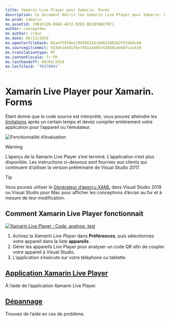 ```yaml
---
title: Xamarin Live Player pour Xamarin. Forms
description: Ce document décrit les Xamarin Live Player pour Xamarin. Forms, décrivant l’installation, l’application Xamarin Live Player, les exemples à utiliser avec Xamarin Live Player, les limitations et le dépannage.
ms.prod: xamarin
ms.assetid: 19B1F126-866E-4672-92D2-BE2B70ACF0F1
author: conceptdev
ms.author: crdun
ms.date: 06/13/2019
ms.openlocfilehash: 02a4f5970e1c94385316c80b53d8262f47db6c60
ms.sourcegitcommit: 933de144d1fbe7d412e49b743839cae4bfcac439
ms.translationtype: MT
ms.contentlocale: fr-FR
ms.lasthandoff: 09/04/2019
ms.locfileid: "70278841"
---
```

# <a name="xamarin-live-player-for-xamarinforms"></a>Xamarin Live Player pour Xamarin. Forms

Étant donné que le code source est interprété, vous pouvez atteindre les [limitations](limitations.md) après un certain temps et devez compiler entièrement votre application pour l’appareil ou l’émulateur.

![Fonctionnalité d’évaluation](~/media/shared/preview.png)

> [!WARNING]
> L’aperçu de la Xamarin Live Player s’est terminé. L’application n’est plus disponible. Les instructions ci-dessous sont fournies aux clients qui continuent d’utiliser la version préliminaire de Visual Studio 2017.

> [!TIP]
> Vous pouvez utiliser le [Générateur d’aperçu XAML](~/xamarin-forms/xaml/xaml-previewer/index.md) dans Visual Studio 2019 ou Visual Studio pour Mac pour afficher les conceptions d’écran au fur et à mesure de leur modification.

## <a name="how-xamarin-live-player-worked"></a>Comment Xamarin Live Player fonctionnait

[![Xamarin Live Player : Code, analyse, test](images/xamarin-live.png)](images/xamarin-live-sml.png#lightbox)

1. Activez la *Xamarin Live Player* dans **Préférences**, puis sélectionnez votre appareil dans la liste **appareils** .
2. Gérer les appareils Live Player pour analyser un code QR afin de coupler votre appareil à Visual Studio.
3. L’application s’exécute sur votre téléphone ou tablette.

## <a name="xamarin-live-player-appplayermd"></a>[Application Xamarin Live Player](player.md)

À l’aide de l’application Xamarin Live Player.

## <a name="troubleshootingtroubleshootingmd"></a>[Dépannage](troubleshooting.md)

Trouvez de l’aide en cas de problème.
